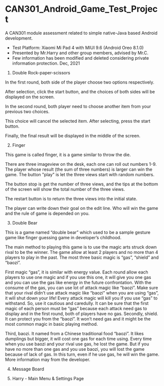 # CAN301_Android_Game_Test_Project
A CAN301 module assessment related to simple native-Java based Android development.
- Test Platform: Xiaomi Mi Pad 4 with MIUI 9.6 (Android Oreo 8.1.0)
- Presented by Mr.Harry and other group members, advised by Mr.C.
- Few information has been modified and deleted considering private information protection.
Dec, 2021

1. Double Rock-paper-scissors

In the first round, both side of the player choose two options respectively.

After selection, click the start button, and the choices of both sides will be displayed on the screen.

In the second round, both player need to choose another item from your previous two choices.

This choice will cancel the selected item. After selecting, press the start button.

Finally, the final result will be displayed in the middle of the screen.

2. Finger

This game is called finger, it is a game similar to throw the die.

There are three imageview on the desk, each one can roll out numbers 1-9. The player whose result (the sum of three numbers) is larger can win the game. The button "play" is let the three views start with random numbers.

The button stop is get the number of three views, and the tips at the bottom of the screen will show the total number of the three views.

The restart button is to return the three views into the initial state.

The player can write down their goal on the edit line. Who will win the game and the rule of game is depended on you.

3. Double Bear

This is a game named “double bear” which used to be a sample gesture game like finger guessing game in developer’s childhood.

The main method to playing this game is to use the magic arts struck down rival to be the winner. The game allow at least 2 players and no more than 4 players to play in the past. The most three basic magic is “gas”, “shield” and “baozi”.

First magic “gas”, it is similar with energy value. Each round allow each players to use one magic and if you use this one, it will give you one gas and you can use the gas like energy in the future confrontation. With the consume of the gas, you can use lot of attack magic like “baozi”. Make sure that your rival didn’t use attack magic like “baozi” when you are using “gas”, it will shut down your life! Every attack magic will kill you if you use “gas” to withstand. So, use it cautious and caredully. It can be sure that the first magic of each person must be “gas” because each attack need gas to display and in the first round, both of players have no gas.
Secondly, shield. It can protect you from the “baozi”. It won’t need gas and it might be the most common magic in basic playing method.

Third, baozi. It named from a Chinese traditional food “baozi”. It likes dumplings but bigger, it will cost one gas for each time using. Every time when you use baozi and your rival use gas, he lost the game. But if you have no more than one gas and you use baozi, you will lost the game because of lack of gas. In this turn, even if he use gas, he will win the game.
More information may from the developer.

4. Message Board

5. Harry - Main Menu & Settings Page

